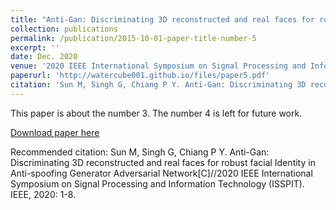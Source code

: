 ```yaml
---
title: "Anti-Gan: Discriminating 3D reconstructed and real faces for robust facial Identity in Anti-spoofing Generator Adversarial Network"
collection: publications
permalink: /publication/2015-10-01-paper-title-number-5
excerpt: ''
date: Dec. 2020
venue: '2020 IEEE International Symposium on Signal Processing and Information Technology (ISSPIT)'
paperurl: 'http://watercube001.github.io/files/paper5.pdf'
citation: 'Sun M, Singh G, Chiang P Y. Anti-Gan: Discriminating 3D reconstructed and real faces for robust facial Identity in Anti-spoofing Generator Adversarial Network[C]//2020 IEEE International Symposium on Signal Processing and Information Technology (ISSPIT). IEEE, 2020: 1-8.'
---
```

This paper is about the number 3. The number 4 is left for future work.

[Download paper here](http://watercube001.github.io/files/paper5.pdf)

Recommended citation: Sun M, Singh G, Chiang P Y. Anti-Gan: Discriminating 3D reconstructed and real faces for robust facial Identity in Anti-spoofing Generator Adversarial Network[C]//2020 IEEE International Symposium on Signal Processing and Information Technology (ISSPIT). IEEE, 2020: 1-8.